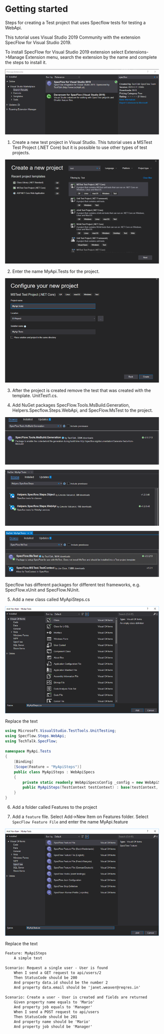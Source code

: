 # Getting started

Steps for creating a Test project that uses Specflow tests for testing a WebApi.

This tutorial uses Visual Studio 2019 Community with the extension SpecFlow for Visual Studio 2019.

To install SpecFlow for Visual Studio 2019 extension select Extensions->Manage Extension menu, search the extension by the name and complete the steps to install it.

![Extensions](specflow-extension.png)


1.	Create a new test project in Visual Studio. This tutorial uses a MSTest Test Project  (.NET Core) but it is possible to use other types of test projects.

![Create New Project](create-new-project.png)


2.	Enter the name MyApi.Tests for the project.

![Configure New Project](configure-new-project.png)


3.	After the project is created remove the test that was created with the template. UnitTest1.cs.


4.	Add NuGet packages SpecFlow.Tools.MsBuild.Generation, Helpers.Specflow.Steps.WebApi, and SpecFlow.MsTest to the project.

![SpecFlow.Tools.MsBuild.Generation](SpecFlow.Tools.MsBuild.Generation.png)

![Helpers.Specflow.Steps.WebApi](Helpers.Specflow.Steps.WebApi.png)

![SpecFlow.MsTest](SpecFlow.MsTest.png)

Specflow has different packages for different test frameworks, e.g. SpecFlow.xUnit and SpecFlow.NUnit.


5.	Add a new class called MyApiSteps.cs

![Steps File](add-steps-file.png)

Replace the text

```csharp
using Microsoft.VisualStudio.TestTools.UnitTesting;
using Specflow.Steps.WebApi;
using TechTalk.SpecFlow;

namespace MyApi.Tests
{
    [Binding]
    [Scope(Feature = "MyApiSteps")]
    public class MyApiSteps : WebApiSpecs
    {
        private static readonly WebApiSpecsConfig _config = new WebApiSpecsConfig { BaseUrl = "https://reqres.in" };
        public MyApiSteps(TestContext testContext) : base(testContext, _config) { }
    }
}
```


6.	Add a folder called Features to the project


7.	Add a `feature` file. Select Add->New Item on Features folder. Select `SpecFlow Feature File` and enter the name MyApi.feature

![Feature File](add-feature-file.png)

Replace the text

```
Feature: MyApiSteps
	A simple test

Scenario: Request a single user - User is found
	When I send a GET request to api/users/2
	Then StatusCode should be 200
	And property data.id should be the number 2
	And property data.email should be 'janet.weaver@reqres.in'

Scenario: Create a user - User is created and fields are returned
	Given property name equals to 'Mario'
	And property job equals to 'Manager'
	When I send a POST request to api/users
	Then StatusCode should be 201
	And property name should be 'Mario'
	And property job should be 'Manager'
	
```


